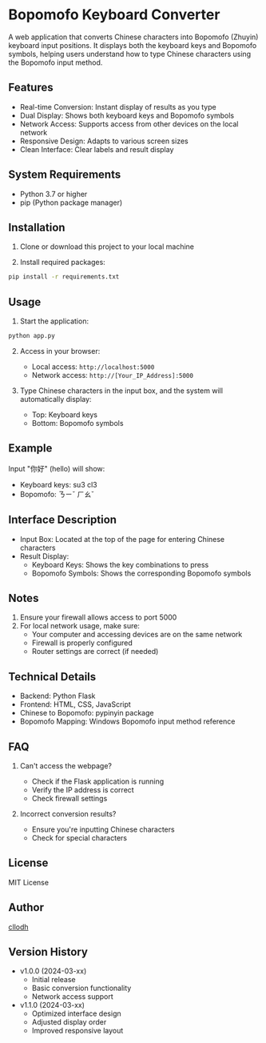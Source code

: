 # Bopomofo Keyboard Converter

A web application that converts Chinese characters into Bopomofo (Zhuyin) keyboard input positions. It displays both the keyboard keys and Bopomofo symbols, helping users understand how to type Chinese characters using the Bopomofo input method.

## Features

- Real-time Conversion: Instant display of results as you type
- Dual Display: Shows both keyboard keys and Bopomofo symbols
- Network Access: Supports access from other devices on the local network
- Responsive Design: Adapts to various screen sizes
- Clean Interface: Clear labels and result display

## System Requirements

- Python 3.7 or higher
- pip (Python package manager)

## Installation

1. Clone or download this project to your local machine

2. Install required packages:
```bash
pip install -r requirements.txt
```

## Usage

1. Start the application:
```bash
python app.py
```

2. Access in your browser:
   - Local access: `http://localhost:5000`
   - Network access: `http://[Your_IP_Address]:5000`

3. Type Chinese characters in the input box, and the system will automatically display:
   - Top: Keyboard keys
   - Bottom: Bopomofo symbols

## Example

Input "你好" (hello) will show:
- Keyboard keys: su3 cl3
- Bopomofo: ㄋㄧˇ ㄏㄠˇ

## Interface Description

- Input Box: Located at the top of the page for entering Chinese characters
- Result Display:
  - Keyboard Keys: Shows the key combinations to press
  - Bopomofo Symbols: Shows the corresponding Bopomofo symbols

## Notes

1. Ensure your firewall allows access to port 5000
2. For local network usage, make sure:
   - Your computer and accessing devices are on the same network
   - Firewall is properly configured
   - Router settings are correct (if needed)

## Technical Details

- Backend: Python Flask
- Frontend: HTML, CSS, JavaScript
- Chinese to Bopomofo: pypinyin package
- Bopomofo Mapping: Windows Bopomofo input method reference

## FAQ

1. Can't access the webpage?
   - Check if the Flask application is running
   - Verify the IP address is correct
   - Check firewall settings

2. Incorrect conversion results?
   - Ensure you're inputting Chinese characters
   - Check for special characters

## License

MIT License

## Author

[cllodh](https://github.com/Cllodh)

## Version History

- v1.0.0 (2024-03-xx)
  - Initial release
  - Basic conversion functionality
  - Network access support
- v1.1.0 (2024-03-xx)
  - Optimized interface design
  - Adjusted display order
  - Improved responsive layout 